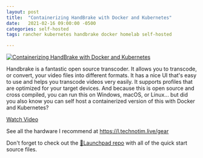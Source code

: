 ```yaml
---
layout: post
title:  "Containerizing HandBrake with Docker and Kubernetes"
date:   2021-02-16 09:00:00 -0500
categories: self-hosted
tags: rancher kubernetes handbrake docker homelab self-hosted

---
```


[![Containerizing HandBrake with Docker and Kubernetes](https://img.youtube.com/vi/vyrj6t8xjoQ/0.jpg)](https://www.youtube.com/watch?v=vyrj6t8xjoQ "Containerizing HandBrake with Docker and Kubernetes")

Handbrake is a fantastic open source transcoder.  It allows you to transcode, or convert, your video files into different formats. It has a nice UI that's easy to use and helps you transcode videos very easily. It supports profiles that are optimized for your target devices. And because this is open source and cross compiled, you can run this on Windows, macOS, or Linux...  but did you also know you can self host a containerized version of this with Docker and Kubernetes?

[Watch Video](https://www.youtube.com/watch?v=vyrj6t8xjoQ)

See all the hardware I recommend at <https://l.technotim.live/gear>

Don't forget to check out the [🚀Launchpad repo](https://l.technotim.live/quick-start) with all of the quick start source files.